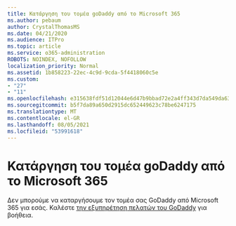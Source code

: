 ```yaml
---
title: Κατάργηση του τομέα goDaddy από το Microsoft 365
ms.author: pebaum
author: CrystalThomasMS
ms.date: 04/21/2020
ms.audience: ITPro
ms.topic: article
ms.service: o365-administration
ROBOTS: NOINDEX, NOFOLLOW
localization_priority: Normal
ms.assetid: 1b858223-22ec-4c9d-9cda-5f4418060c5e
ms.custom:
- "27"
- "11"
ms.openlocfilehash: e315638fdf51d12044e6d47b9bbad72e2a4ff343d7da549da63496f6c8b065f0
ms.sourcegitcommit: b5f7da89a650d2915dc652449623c78be6247175
ms.translationtype: MT
ms.contentlocale: el-GR
ms.lasthandoff: 08/05/2021
ms.locfileid: "53991618"
---
```

# <a name="remove-your-godaddy-domain-from-microsoft-365"></a>Κατάργηση του τομέα goDaddy από το Microsoft 365

Δεν μπορούμε να καταργήσουμε τον τομέα σας GoDaddy από Microsoft 365 για εσάς. Καλέστε [την εξυπηρέτηση πελατών του GoDaddy](https://aka.ms/contact-godaddy) για βοήθεια.
  